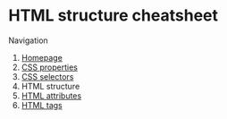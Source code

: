 # HTML structure cheatsheet

Navigation

1. [Homepage](../readme.md)
2. [CSS properties](css_properties.md)
3. [CSS selectors](css_selectors.md)
4. HTML structure
5. [HTML attributes](html_attributes.md)
6. [HTML tags](html_tags.md)
